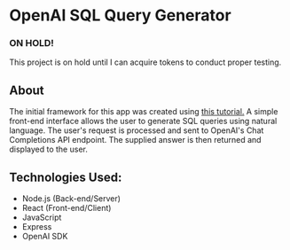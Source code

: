 # OpenAI SQL Query Generator

### **ON HOLD!**
This project is on hold until I can acquire tokens to conduct proper testing.

## About
The initial framework for this app was created using [this tutorial.](https://youtu.be/kjUSOa_KOts?si=TniH4UaR0B46oYEJ) A simple front-end interface allows the user to generate SQL queries using natural language. The user's request is processed and sent to OpenAI's Chat Completions API endpoint. The supplied answer is then returned and displayed to the user.

## Technologies Used:
- Node.js (Back-end/Server)
- React (Front-end/Client)
- JavaScript
- Express
- OpenAI SDK